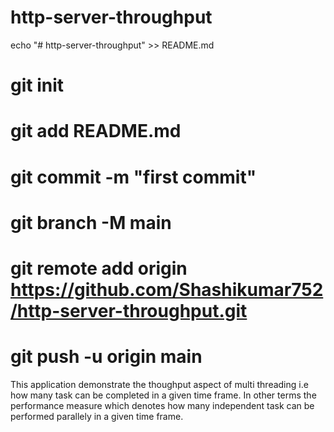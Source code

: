 # http-server-throughput
echo "# http-server-throughput" >> README.md
# git init
# git add README.md
# git commit -m "first commit"
# git branch -M main
# git remote add origin https://github.com/Shashikumar752/http-server-throughput.git
# git push -u origin main



This application demonstrate the thoughput aspect of multi threading i.e how many task can be completed in a given time frame. In other terms the performance measure which denotes how many independent task can be performed parallely in a given time frame.